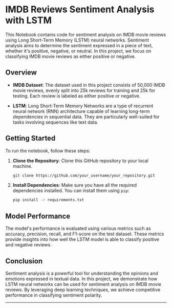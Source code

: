 # IMDB Reviews Sentiment Analysis with LSTM

This Notebook contains code for sentiment analysis on IMDB movie reviews using Long Short-Term Memory (LSTM) neural networks. Sentiment analysis aims to determine the sentiment expressed in a piece of text, whether it's positive, negative, or neutral. In this project, we focus on classifying IMDB movie reviews as either positive or negative.

## Overview

- **IMDB Dataset**: The dataset used in this project consists of 50,000 IMDB movie reviews, evenly split into 25k reviews for training and 25k for testing. Each review is labeled as either positive or negative.

- **LSTM**: Long Short-Term Memory Networks are a type of recurrent neural network (RNN) architecture capable of learning long-term dependencies in sequential data. They are particularly well-suited for tasks involving sequences like text data.

## Getting Started

To run the notebook, follow these steps:

1. **Clone the Repository**: Clone this GitHub repository to your local machine.

    ```bash
    git clone https://github.com/your_username/your_repository.git
    ```

2. **Install Dependencies**: Make sure you have all the required dependencies installed. You can install them using `pip`:

    ```bash
    pip install -r requirements.txt
    ```

## Model Performance

The model's performance is evaluated using various metrics such as accuracy, precision, recall, and F1-score on the test dataset. These metrics provide insights into how well the LSTM model is able to classify positive and negative reviews.

## Conclusion

Sentiment analysis is a powerful tool for understanding the opinions and emotions expressed in textual data. In this project, we demonstrate how LSTM neural networks can be used for sentiment analysis on IMDB movie reviews. By leveraging deep learning techniques, we achieve competitive performance in classifying sentiment polarity.

---
